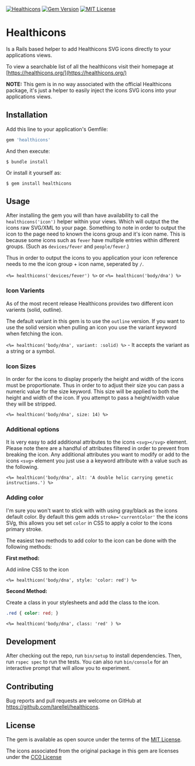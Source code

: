 [![Healthicons][rubygems-downloads]][rubygems-link]
[![Gem Version][rubygems-version]][rubygems-link]
[![MIT License][license-shield]][license-url]
# Healthicons

Is a Rails based helper to add Healthicons SVG icons directly to your applications views.

To view a searchable list of all the healthicons visit their homepage at [https://healthicons.org/](https://healthicons.org/)

**NOTE:** This gem is in no way associated with the official Healthicons package, it's just a helper to easily inject the icons SVG icons into your applications views.

## Installation

Add this line to your application's Gemfile:

```ruby
gem 'healthicons'
```

And then execute:

    $ bundle install

Or install it yourself as:

    $ gem install healthicons

## Usage

After installing the gem you will than have availability to call the `healthicons('icon')` helper within your views. Which will output the the icons raw SVG/XML to your page.
Something to note in order to output the icon to the page need to known the icons group and it's icon name. This is because some icons such as `fever` have multiple entries within different groups. (Such as `devices/fever` and `people/fever`.)

Thus in order to output the icons to you application your icon reference needs to me the icon group + icon name, seperated by `/`.

 `<%= healthicons('devices/fever') %>` or `<%= healthicon('body/dna') %>`


### Icon Varients

As of the most recent release Healthicons provides two different icon varients (solid, outline).

The default variant in this gem is to use the `outline` version. If you want to use the solid version when pulling an icon you use the variant keyword when fetching the icon.

`<%= healthicon('body/dna', variant: :solid) %>` - It accepts the variant as a string or a symbol.

### Icon Sizes

In order for the icons to display properly the height and width of the icons must be proportionate. Thus in order to to adjust their size you can pass a numeric value for the size keyword. This size will be applied to both the height and width of the icon. If you attempt to pass a height/width value they will be stripped.

`<%= healthicon('body/dna', size: 14) %>`

### Additional options

It is very easy to add additional attributes to the icons `<svg></svg>` element. Please note there are a handful of attributes filtered in order to prevent from breaking the icon.
Any additional attributes you want to modify or add to the icons `<svg>` element you just use a a keyword attribute with a value such as the following.

`<%= healthicon('body/dna', alt: 'A double helic carrying genetic instructions.') %>`
### Adding color

I'm sure you won't want to stick with with using gray/black as the icons default color.
By default this gem adds `stroke='currentColor'` the the icons SVg, this allows you set set `color` in CSS to apply a color to the icons primary stroke.

The easiest two methods to add color to the icon can be done with the following methods:

**First method:**

Add inline CSS to the icon

`<%= healthicon('body/dna', style: 'color: red') %>`


**Second Method:**

Create a class in your stylesheets and add the class to the icon.

```css
.red { color: red; }
```

`<%= healthicon('body/dna', class: 'red' ) %>`

## Development

After checking out the repo, run `bin/setup` to install dependencies. Then, run `rspec spec` to run the tests. You can also run `bin/console` for an interactive prompt that will allow you to experiment.

## Contributing

Bug reports and pull requests are welcome on GitHub at https://github.com/tarellel/healthicons.

## License

The gem is available as open source under the terms of the [MIT License](https://opensource.org/licenses/MIT).

The icons associated from the original package in this gem are licenses under the [CC0 License](https://healthicons.org/about#license)

[license-shield]: https://img.shields.io/github/license/tarellel/healthicons.svg?style=flat-square
[license-url]: https://github.com/tarellel/healthicons/blob/main/LICENSE
[rubygems-downloads]: https://ruby-gem-downloads-badge.herokuapp.com/healthicons?type=total
[rubygems-link]: https://rubygems.org/gems/healthicons
[rubygems-version]: https://badge.fury.io/rb/healthicons.svg